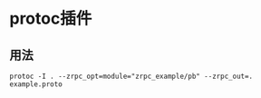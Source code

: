 # protoc插件

## 用法
```shell
protoc -I . --zrpc_opt=module="zrpc_example/pb" --zrpc_out=. example.proto
```